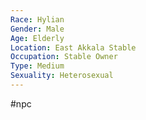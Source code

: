 ```yaml
---
Race: Hylian
Gender: Male
Age: Elderly
Location: East Akkala Stable
Occupation: Stable Owner
Type: Medium
Sexuality: Heterosexual
---
```

 #npc 

